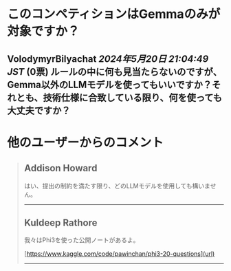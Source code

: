 # このコンペティションはGemmaのみが対象ですか？
**VolodymyrBilyachat** *2024年5月20日 21:04:49 JST* (0票)
ルールの中に何も見当たらないのですが、Gemma以外のLLMモデルを使ってもいいですか？それとも、技術仕様に合致している限り、何を使っても大丈夫ですか？
---
 # 他のユーザーからのコメント
> ## Addison Howard
> 
> はい、提出の制約を満たす限り、どのLLMモデルを使用しても構いません。
> 
> ---
> 
> ## Kuldeep Rathore
> 
> 我々はPhi3を使った公開ノートがあるよ。
> 
> [https://www.kaggle.com/code/pawinchan/phi3-20-questions](url)
> 
> ---
